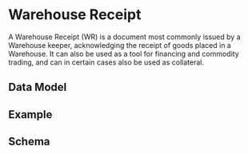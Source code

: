# Warehouse Receipt
A Warehouse Receipt (WR) is a document most commonly issued by a Warehouse keeper, acknowledging the receipt of goods placed in a Warehouse. It can also be used as a tool for financing and commodity trading, and can in certain cases also be used as collateral.

## Data Model

## Example

## Schema
